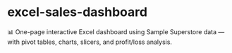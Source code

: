 # excel-sales-dashboard
📊 One-page interactive Excel dashboard using Sample Superstore data — with pivot tables, charts, slicers, and profit/loss analysis.
